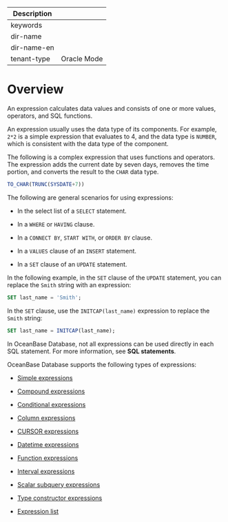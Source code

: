 | Description   |                 |
|---------------|-----------------|
| keywords      |                 |
| dir-name      |                 |
| dir-name-en   |                 |
| tenant-type   | Oracle Mode     |

# Overview

An expression calculates data values and consists of one or more values, operators, and SQL functions.

An expression usually uses the data type of its components. For example, `2*2` is a simple expression that evaluates to 4, and the data type is `NUMBER`, which is consistent with the data type of the component.

The following is a complex expression that uses functions and operators. The expression adds the current date by seven days, removes the time portion, and converts the result to the `CHAR` data type.

```sql
TO_CHAR(TRUNC(SYSDATE+7))
```

The following are general scenarios for using expressions:

* In the select list of a `SELECT` statement.

* In a `WHERE` or `HAVING` clause.

* In a `CONNECT BY`, `START WITH`, or `ORDER BY` clause.

* In a `VALUES` clause of an `INSERT` statement.

* In a `SET` clause of an `UPDATE` statement.

In the following example, in the `SET` clause of the `UPDATE` statement, you can replace the `Smith` string with an expression:

```sql
SET last_name = 'Smith';
```

In the `SET` clause, use the `INITCAP(last_name)` expression to replace the `Smith` string:

```sql
SET last_name = INITCAP(last_name);
```

In OceanBase Database, not all expressions can be used directly in each SQL statement. For more information, see **SQL statements**.

OceanBase Database supports the following types of expressions:

* [Simple expressions](../600.expression-of-oracle-mode/200.simple-expression-of-oracle-mode.md)

* [Compound expressions](../600.expression-of-oracle-mode/300.compound-expression-of-oracle-mode.md)

* [Conditional expressions](../600.expression-of-oracle-mode/400.conditional-expressions-of-oracle-mode.md)

* [Column expressions](../600.expression-of-oracle-mode/500.column-expression-of-oracle-mode.md)

* [CURSOR expressions](../600.expression-of-oracle-mode/600.cursor-expression-of-oracle-mode.md)

* [Datetime expressions](../600.expression-of-oracle-mode/700.date-and-time-expressions-of-oracle-mode.md)

* [Function expressions](../600.expression-of-oracle-mode/800.function-expression-of-oracle-mode.md)

* [Interval expressions](../600.expression-of-oracle-mode/900.interval-expression-of-oracle-mode.md)

* [Scalar subquery expressions](../600.expression-of-oracle-mode/1000.scalar-subquery-expression-of-oracle-mode.md)

* [Type constructor expressions](../600.expression-of-oracle-mode/1100.type-constructor-expression-of-oracle-mode.md)

* [Expression list](../600.expression-of-oracle-mode/1200.expression-list-of-oracle-mode.md)

